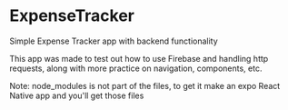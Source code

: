 # ExpenseTracker
Simple Expense Tracker app with backend functionality

This app was made to test out how to use Firebase and handling http requests, along with more practice on navigation, components, etc. 

Note: node_modules is not part of the files, to get it make an expo React Native app and you'll get those files
